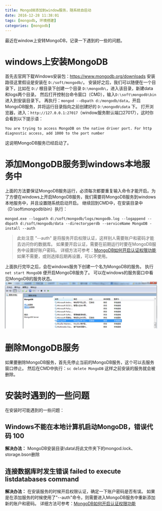 ```yaml
---
title: MongoDB添加到window服务，随系统自启动
date: 2016-12-28 11:38:01
tags: [mongodb, 环境搭建]
categories: [mongodb]
---
```

最近在window上安转MongoDB，记录一下遇到的一些的问题。
# windows上安装MongoDB
首先去官网下载Windows安装包：https://www.mongodb.org/downloads
安装路径这里假设是安装在 `D:/soft/mongodb/`。
安装好之后，我们可以随便在一个目录下，比如在 `D:/` 根目录下创建一个目录 `D:\mongodb\`，进入该目录，新建data和logs两个目录。
然后打开控制台命令窗口（CMD），输入`D:\soft\mongodb\bin` 进入到安装目录下。
再执行：`mongod --dbpath d:/mongodb/data`，开启MongoDB服务，并将运行目录指向之前创建好的 `D:\mongodb\data` 下。
打开浏览器，进入：`http://127.0.0.1:27017`（window服务默认端口27017），这时你会看到以下提示语：
```
You are trying to access MongoDB on the native driver port. For http diagnostic access, add 1000 to the port number
```
这说明MongoDB服务已经启动了。
# 添加MongoDB服务到windows本地服务中
上面的方法要保证MongoDB服务运行，必须每次都要重复输入命令才能开启。为了方便在windows上开启MongoDB服务，我们需要将MongoDB服务到windows本地服务中，并且设置随系统启动开启。
继续回到CMD中，在安装目录中（D:\soft\mongodb\bin）执行：
```
mongod.exe --logpath d:/soft/mongodb/logs/mongodb.log --logappend --dbpath d:/soft/mongodb/data --directoryperdb --serviceName MongoDB -install --auth
```
> 此处注意 "--auth" 是将服务开启权限认证，这样别人需要账户和密码才能去访问你的数据库。
> 如果要开启认证，需要在前期运行时要在MongoDB服务中设置好账户密码。
> 详细方法可参考：[MongoDB如何开启认证权限功能](http://www.mjpiero.cc/2016/12/28/MongoDB%E5%A6%82%E4%BD%95%E5%BC%80%E5%90%AF%E8%AE%A4%E8%AF%81%E6%9D%83%E9%99%90%E5%8A%9F%E8%83%BD/)
> 如果不需要，或则选择后期再设置，可以不使用。

上面执行完毕之后，会在windows服务下创建一个名为MongoDB的服务。
执行 `net start MongoDB` 便开启MongoDB服务了。
可以在windows的服务窗口中看见MongoDB的服务状态。
![](/images/QQ截图20161228122836.png)
# 删除MongoDB服务
如果要删除MongoDB服务，首先先停止当前的MongoDB服务，这个可以去服务窗口停止。
然后在CMD中执行：`sc delete MongoDB`
这样之前安装的服务就会被删除。
# 安装时遇到的一些问题
在安装时可能遇到的一些问题：
## Windows不能在本地计算机启动MongoDB，错误代码 100
__解决办法：__ MongoDB安装目录\data\将此文件夹下的mongod.lock、storage.bson删除
## 连接数据库时发生错误 failed to execute listdatabases command
__解决办法：__ 在安装服务的时候开启权限认证，确定一下账户密码是否有误。
如果是在添加服务的时候使用了"--auth"命令，则需要进入MongoDB服务中重新添加新的账户和密码。
详细方法可参考：[MongoDB如何开启认证权限功能](http://www.mjpiero.cc/2016/12/28/MongoDB%E5%A6%82%E4%BD%95%E5%BC%80%E5%90%AF%E8%AE%A4%E8%AF%81%E6%9D%83%E9%99%90%E5%8A%9F%E8%83%BD/)